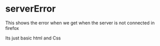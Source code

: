 # serverError

This shows the error when we get when the server is not connected in firefox

Its just basic html and Css 
